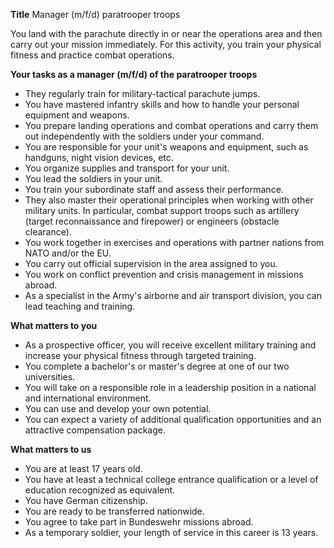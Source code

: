 **Title**
Manager (m/f/d) paratrooper troops

You land with the parachute directly in or near the operations area and then carry out your mission immediately. For this activity, you train your physical fitness and practice combat operations.

**Your tasks as a manager (m/f/d) of the paratrooper troops**

-	They regularly train for military-tactical parachute jumps.
-	You have mastered infantry skills and how to handle your personal equipment and weapons.
-	You prepare landing operations and combat operations and carry them out independently with the soldiers under your command.
-	You are responsible for your unit's weapons and equipment, such as handguns, night vision devices, etc.
-	You organize supplies and transport for your unit.
-	You lead the soldiers in your unit.
-	You train your subordinate staff and assess their performance.
-	They also master their operational principles when working with other military units. In particular, combat support troops such as artillery (target reconnaissance and firepower) or engineers (obstacle clearance).
-	You work together in exercises and operations with partner nations from NATO and/or the EU.
-	You carry out official supervision in the area assigned to you.
-	You work on conflict prevention and crisis management in missions abroad.
-	As a specialist in the Army's airborne and air transport division, you can lead teaching and training.

**What matters to you**

-	As a prospective officer, you will receive excellent military training and increase your physical fitness through targeted training.
-	You complete a bachelor's or master's degree at one of our two universities.
-	You will take on a responsible role in a leadership position in a national and international environment.
-	You can use and develop your own potential.
-	You can expect a variety of additional qualification opportunities and an attractive compensation package.

**What matters to us**

-	You are at least 17 years old.
-	You have at least a technical college entrance qualification or a level of education recognized as equivalent.
-	You have German citizenship.
-	You are ready to be transferred nationwide.
-	You agree to take part in Bundeswehr missions abroad.
-	As a temporary soldier, your length of service in this career is 13 years.
